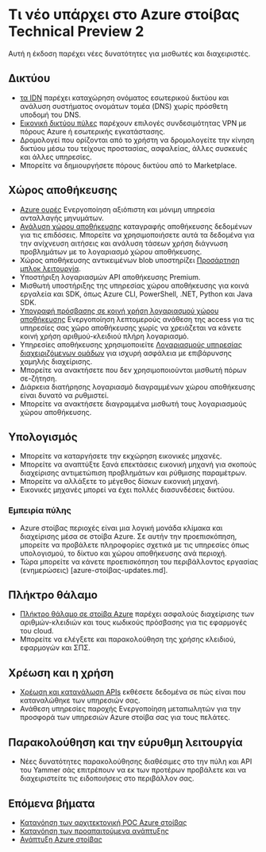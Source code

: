 <properties
    pageTitle="Τι νέο υπάρχει σε στοίβα Azure | Microsoft Azure"
    description="Τι νέο υπάρχει σε στοίβα Azure"
    services="azure-stack"
    documentationCenter=""
    authors="HeathL17"
    manager="byronr"
    editor=""/>

<tags
    ms.service="azure-stack"
    ms.workload="na"
    ms.tgt_pltfrm="na"
    ms.devlang="na"
    ms.topic="article"
    ms.date="10/25/2016"
    ms.author="helaw"/>

# <a name="whats-new-in-azure-stack-technical-preview-2"></a>Τι νέο υπάρχει στο Azure στοίβας Technical Preview 2
Αυτή η έκδοση παρέχει νέες δυνατότητες για μισθωτές και διαχειριστές.

## <a name="network"></a>Δικτύου   
   - [τα IDN](azure-stack-understanding-dns-in-tp2.md) παρέχει καταχώρηση ονόματος εσωτερικού δικτύου και ανάλυση συστήματος ονομάτων τομέα (DNS) χωρίς πρόσθετη υποδομή του DNS.
   - [Εικονική δικτύου πύλες](azure-stack-create-vpn-connection-one-node-tp2.md) παρέχουν επιλογές συνδεσιμότητας VPN με πόρους Azure ή εσωτερικής εγκατάστασης.
   - Δρομολογεί που ορίζονται από το χρήστη να δρομολογείτε την κίνηση δικτύου μέσω του τείχους προστασίας, ασφαλείας, άλλες συσκευές και άλλες υπηρεσίες.
   - Μπορείτε να δημιουργήσετε πόρους δικτύου από το Marketplace.   

## <a name="storage"></a>Χώρος αποθήκευσης
 - [Azure ουρές](https://msdn.microsoft.com/library/dd179353.aspx) Ενεργοποίηση αξιόπιστη και μόνιμη υπηρεσία ανταλλαγής μηνυμάτων.
 - [Ανάλυση χώρου αποθήκευσης](https://msdn.microsoft.com/library/azure/hh343270.aspx) καταγραφής αποθήκευσης δεδομένων για τις επιδόσεις. Μπορείτε να χρησιμοποιήσετε αυτά τα δεδομένα για την ανίχνευση αιτήσεις και ανάλυση τάσεων χρήση διάγνωση προβλημάτων με το λογαριασμό χώρου αποθήκευσης.
 - Χώρος αποθήκευσης αντικειμένων blob υποστηρίζει [Προσάρτηση μπλοκ λειτουργία](https://msdn.microsoft.com/library/azure/mt427365.aspx).
 - Υποστήριξη λογαριασμών API αποθήκευσης Premium.
 - Μισθωτή υποστήριξης της υπηρεσίας χώρου αποθήκευσης για κοινά εργαλεία και SDK, όπως Azure CLI, PowerShell, .NET, Python και Java SDK. 
 - [Υπογραφή πρόσβασης σε κοινή χρήση λογαριασμού χώρου αποθήκευσης](https://msdn.microsoft.com/library/azure/mt584140.aspx) Ενεργοποίηση λεπτομερούς ανάθεση της access για τις υπηρεσίες σας χώρο αποθήκευσης χωρίς να χρειάζεται να κάνετε κοινή χρήση αριθμού-κλειδιού πλήρη λογαριασμό.  
 - Υπηρεσίες αποθήκευσης χρησιμοποιείτε [Λογαριασμούς υπηρεσίας διαχειριζόμενων ομάδων](https://technet.microsoft.com/library/hh831477.aspx) για ισχυρή ασφάλεια με επιβάρυνσης χαμηλής διαχείρισης.
 - Μπορείτε να ανακτήσετε που δεν χρησιμοποιούνται μισθωτή πόρων σε-ζήτηση.
 - Διάρκεια διατήρησης λογαριασμό διαγραμμένων χώρου αποθήκευσης είναι δυνατό να ρυθμιστεί.
 - Μπορείτε να ανακτήσετε διαγραμμένα μισθωτή τους λογαριασμούς χώρου αποθήκευσης.

## <a name="compute"></a>Υπολογισμός
- Μπορείτε να καταργήσετε την εκχώρηση εικονικές μηχανές.
- Μπορείτε να αναπτύξτε ξανά επεκτάσεις εικονική μηχανή για σκοπούς διαχείρισης αντιμετώπιση προβλημάτων και ρύθμισης παραμέτρων.
- Μπορείτε να αλλάξετε το μέγεθος δίσκων εικονική μηχανή.
- Εικονικές μηχανές μπορεί να έχει πολλές διασυνδέσεις δικτύου.

### <a name="portal-experience"></a>Εμπειρία πύλης
 - Azure στοίβας περιοχές είναι μια λογική μονάδα κλίμακα και διαχείρισης μέσα σε στοίβα Azure. Σε αυτήν την προεπισκόπηση, μπορείτε να προβάλετε πληροφορίες σχετικά με τις υπηρεσίες όπως υπολογισμού, το δίκτυο και χώρου αποθήκευσης ανά περιοχή.
 - Τώρα μπορείτε να κάνετε προεπισκόπηση του περιβάλλοντος εργασίας (ενημερώσεις) [azure-στοίβας-updates.md].

## <a name="key-vault"></a>Πλήκτρο θάλαμο
- [Πλήκτρο θάλαμο σε στοίβα Azure](azure-stack-kv-intro.md) παρέχει ασφαλούς διαχείρισης των αριθμών-κλειδιών και τους κωδικούς πρόσβασης για τις εφαρμογές του cloud.
- Μπορείτε να ελέγξετε και παρακολούθηση της χρήσης κλειδιού, εφαρμογών και ΣΠΣ.

## <a name="billing-and-usage"></a>Χρέωση και η χρήση
 - [Χρέωση και κατανάλωση APIs](azure-stack-billing-and-chargeback.md) εκθέσετε δεδομένα σε πώς είναι που καταναλώθηκε των υπηρεσιών σας.  
 - Ανάθεση υπηρεσίες παροχής Ενεργοποίηση μεταπωλητών για την προσφορά των υπηρεσιών Azure στοίβα σας για τους πελάτες.

## <a name="monitoring-and-health"></a>Παρακολούθηση και την εύρυθμη λειτουργία
 - Νέες δυνατότητες παρακολούθησης διαθέσιμες στο την πύλη και API του Yammer σάς επιτρέπουν να εκ των προτέρων προβάλετε και να διαχειριστείτε τις ειδοποιήσεις στο περιβάλλον σας.  

## <a name="next-steps"></a>Επόμενα βήματα
- [Κατανόηση των αρχιτεκτονική POC Azure στοίβας](azure-stack-architecture.md)      
- [Κατανόηση των προαπαιτούμενα ανάπτυξης](azure-stack-deploy.md)
- [Ανάπτυξη Azure στοίβας](azure-stack-run-powershell-script.md)

  
